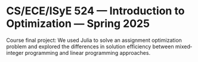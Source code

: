 # CS/ECE/ISyE 524 — Introduction to Optimization — Spring 2025
Course final project: We used Julia to solve an assignment optimization problem and explored the differences in solution efficiency between mixed‐integer programming and linear programming approaches.
